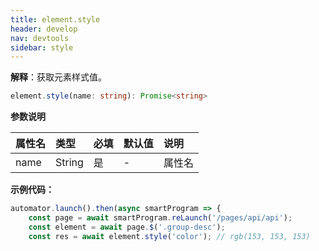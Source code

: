 ```yaml
---
title: element.style
header: develop
nav: devtools
sidebar: style
---
```


**解释**：获取元素样式值。

```ts
element.style(name: string): Promise<string>
```

**参数说明**

|属性名 |类型  |必填 | 默认值 |说明|
|:---- |:---- |:---- |:----|:----|
|name| String|是|- |属性名|

**示例代码：**

```js
automator.launch().then(async smartProgram => {
    const page = await smartProgram.reLaunch('/pages/api/api');
    const element = await page.$('.group-desc');
    const res = await element.style('color'); // rgb(153, 153, 153)
```

